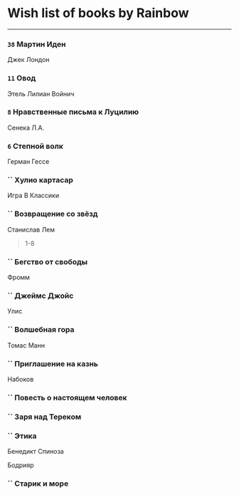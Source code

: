 # Wish list of books by Rainbow
---

### `38` Мартин Иден
Джек Лондон

### `11` Овод
Этель Лилиан Войнич

### `8` Нравственные письма к Луцилию
Сенека Л.А.

### `6` Степной волк
Герман Гессе

### `` Хулио картасар
Игра В Классики

### `` Возвращение со звёзд
Станислав Лем
> 1-8

### `` Бегство от свободы
Фромм

### `` Джеймс Джойс
Улис

### `` Волшебная гора
Томас Манн

### `` Приглашение на казнь
Набоков

### `` Повесть о настоящем человек

### `` Заря над Тереком

### `` Этика
Бенедикт Спиноза

Бодрияр

### `` Старик и море

